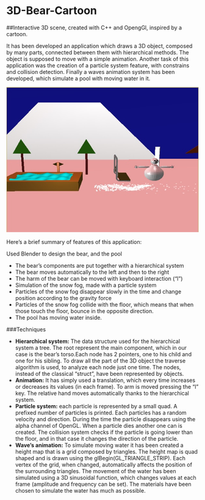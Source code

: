 # 3D-Bear-Cartoon
##Interactive 3D scene, created with C++ and OpengGl, inspired by a cartoon.

It has been developed an application which draws a 3D object, composed by many parts, connected between them with hierarchical methods. The object is supposed to move with a simple animation. Another task of this application was the creation of a particle system feature, with constrains and collision detection. Finally a waves animation system has been developed, which simulate a pool with moving water in it.

![Alt text](https://github.com/giogix2/3D-Bear-Cartoon/blob/master/Images/Screen.jpg)

Here’s a brief summary of features of this application:

Used Blender to design the bear, and the pool
* The bear’s components are put together with a hierarchical system
* The bear moves automatically to the left and then to the right
* The harm of the bear can be moved with keyboard interaction (“l”)
* Simulation of the snow fog, made with a particle system
* Particles of the snow fog disappear slowly in the time and change position according to the gravity force
* Particles of the snow fog collide with the floor, which means that when those touch the floor, bounce in the opposite direction.
* The pool has moving water inside.

###Techniques
* **Hierarchical system:** The data structure used for the hierarchical system a tree. The root represent the main component, which in our case is the bear’s torso.Each node has 2 pointers, one to his child and one for his sibling. To draw all the part of the 3D object the traverse algorithm is used, to analyze each node just one time. The nodes, instead of the classical “struct”, have been represented by objects.
* **Animation:** It has simply used a translation, which every time increases or decreases its values (in each frame). To arm is moved pressing the “l” key. The relative hand moves automatically thanks to the hierarchical system.
* **Particle system:** each particle is represented by a small quad. A prefixed number of particles is printed. Each particles has a random velocity and direction. During the time the particle disappears using the alpha channel of OpenGL. When a particle dies another one can is created. The collision system checks if the particle is going lower than the floor, and in that case it changes the direction of the particle.
* **Wave’s animation:** To simulate moving water it has been created a height map that is a grid composed by triangles. The height map is quad shaped and is drawn using the glBegin(GL_TRIANGLE_STRIP). Each vertex of the grid, when changed, automatically affects the position of the surrounding triangles. The movement of the water has been simulated using a 3D sinusoidal function, which changes values at each frame (amplitude and frequency can be set). The materials have been chosen to simulate the water has much as possible.